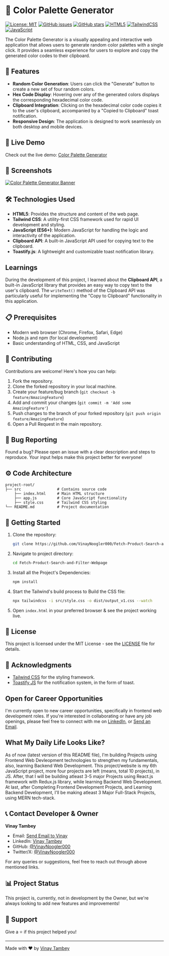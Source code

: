 # 🎨 Color Palette Generator

[![License: MIT](https://img.shields.io/badge/License-MIT-yellow.svg)](https://github.com/VinayNoogler000/Color-Palette-Generator/blob/main/LICENSE.txt)
[![GitHub issues](https://img.shields.io/github/issues/VinayNoogler000/Math-Quiz-Game)](https://github.com/VinayNoogler000/Color-Palette-Generator/issues)
[![GitHub stars](https://img.shields.io/github/stars/VinayNoogler000/Math-Quiz-Game)](https://github.com/VinayNoogler000/Color-Palette-Generator/stargazers)
[![HTML5](https://img.shields.io/badge/html5-%23E34F26.svg?style=for-the-badge&logo=html5&logoColor=white)](https://github.com/VinayNoogler000/Color-Palette-Generator/blob/main/src/index.html)
[![TailwindCSS](https://img.shields.io/badge/tailwindcss-%2338B2AC.svg?style=for-the-badge&logo=tailwind-css&logoColor=white)](https://github.com/VinayNoogler000/Color-Palette-Generator/blob/main/src/style.css)
[![JavaScript](https://img.shields.io/badge/javascript-%23323330.svg?style=for-the-badge&logo=javascript&logoColor=%23F7DF1E)](https://github.com/VinayNoogler000/Color-Palette-Generator/blob/main/src/app.js)

The Color Palette Generator is a visually appealing and interactive web application that allows users to generate random color palettes with a single click. It provides a seamless experience for users to explore and copy the generated color codes to their clipboard.


## 🌟 Features

- **Random Color Generation**: Users can click the "Generate" button to create a new set of four random colors.
- **Hex Code Display**: Hovering over any of the generated colors displays the corresponding hexadecimal color code.
- **Clipboard Integration**: Clicking on the hexadecimal color code copies it to the user's clipboard, accompanied by a "Copied to Clipboard" toast notification.
- **Responsive Design**: The application is designed to work seamlessly on both desktop and mobile devices.


## 🚀 Live Demo

Check out the live demo: [Color Palette Generator](https://color-palette-generator-by-vt.b-cdn.net/)


## 📸 Screenshots

[![Color Palette Generator Banner](https://i.postimg.cc/FRxMXzjs/Screenshot-2024-11-05-225101.png)](https://color-palette-generator-by-vt.b-cdn.net/)


## 🛠️ Technologies Used

- **HTML5**: Provides the structure and content of the web page.
- **Tailwind CSS**: A utility-first CSS framework used for rapid UI development and styling.
- **JavaScript (ES6+)**: Modern JavaScript for handling the logic and interactivity of the application.
- **Clipboard API**: A built-in JavaScript API used for copying text to the clipboard.
- **Toastify.js**: A lightweight and customizable toast notification library.


## Learnings
During the development of this project, I learned about the **Clipboard API**, a built-in JavaScript library that provides an easy way to copy text to the user's clipboard. The `writeText()` method of the Clipboard API was particularly useful for implementing the "Copy to Clipboard" functionality in this application.


## 📋 Prerequisites

- Modern web browser (Chrome, Firefox, Safari, Edge)
- Node.js and npm (for local development)
- Basic understanding of HTML, CSS, and JavaScript


## 🤝 Contributing

Contributions are welcome! Here's how you can help:

1. Fork the repository.
2. Clone the forked repository in your local machine.
2. Create your feature/bug branch (`git checkout -b feature/AmazingFeature`)
3. Add and commit your changes (`git commit -m 'Add some AmazingFeature'`)
4. Push changes to the branch of your forked repository (`git push origin feature/AmazingFeature`)
5. Open a Pull Request in the main repository.


## 🐛 Bug Reporting

Found a bug? Please open an issue with a clear description and steps to reproduce. Your input helps make this project better for everyone!


## ⚙️ Code Architecture

```
project-root/
├── src                # Contains source code
    ├── index.html     # Main HTML structure
    ├── app.js         # Core JavaScript functionality
    ├── style.css      # Tailwind CSS styling
└── README.md          # Project documentation
```


## 🎯 Getting Started

1. Clone the repository:
   ```bash
   git clone https://github.com/VinayNoogler000/Fetch-Product-Search-and-Filter-Webpage.git
   ```

2. Navigate to project directory:
   ```bash
   cd Fetch-Product-Search-and-Filter-Webpage
   ```

3. Install all the Project's Dependencies:
   ```bash
   npm install
   ```

4. Start the Tailwind's build process to Build the CSS file:
   ```bash
   npx tailwindcss -i src/style.css -o dist/output_v1.css --watch
   ```

5. Open `index.html` in your preferred browser & see the project working live.


## 📝 License

This project is licensed under the MIT License - see the [LICENSE](https://github.com/VinayNoogler000/Color-Palette-Generator/blob/main/LICENSE.txt) file for details.


## 🙏 Acknowledgments

- [Tailwind CSS](https://tailwindcss.com/) for the styling framework.
- [Toastify JS](https://www.npmjs.com/package/toastify-js) for the notification system, in the form of toast.


## Open for Career Opportunities
I'm currently open to new career opportunities, specifically in frontend web development roles. If you're interested in collaborating or have any job openings, please feel free to connect with me on [LinkedIn](https://www.linkedin.com/in/vinaytambey/), or [Send an Email](mailto:vinaytambey000@gmail.com).


## What My Daily Life Looks Like?
As of now (latest version of this README file), I'm building Projects using Frontend Web Devleopment technologies to strengthen my fundamentals, also, learning Backend Web Development. 
This project/website is my 6th JavaScript project, more four projects are left (means, total 10 projects), in JS. 
After, that I will be building atleast 3-5 major Projects using React.js framework with Redux.js library, while learning Backend Web Development.
At last, after Completing Frontend Development Projects, and Learning Backend Development, I'll be making atleast 3 Major Full-Stack Projects, using MERN tech-stack. 


## 📞 Contact Developer & Owner

**Vinay Tambey**
- Email: [Send Email to Vinay](mailto:vinaytambey000@gmail.com)
- LinkedIn: [Vinay Tambey](https://www.linkedin.com/in/vinaytambey)
- GitHub: [@VinayNoogler000](https://github.com/VinayNoogler000)
- Twitter/X: [@VinayNoogler000](https://x.com/VinayNoogler000)

For any queries or suggestions, feel free to reach out through above mentioned links.   


## 📊 Project Status

This project is, currently, not in development by the Owner, but we're always looking to add new features and improvements!


## 💼 Support

Give a ⭐️ if this project helped you!

---

Made with ❤️ by [Vinay Tambey](https://github.com/VinayNoogler000)